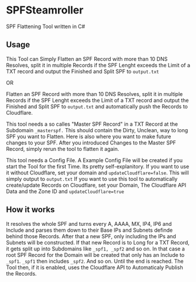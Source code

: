 
# SPFSteamroller

SPF Flattening Tool written in C#

## Usage
This Tool can Simply Flatten an SPF Record with more than 10 DNS Resolves, split it in multiple Records if the SPF Lenght exceeds the Limit of a TXT record and output the Finished and Split SPF to `output.txt`

OR

Flatten an SPF Record with more than 10 DNS Resolves, split it in multiple Records if the SPF Lenght exceeds the Limit of a TXT record and output the Finished and Split SPF to `output.txt` and automatically push the Records to Cloudflare.

This tool needs a so calles "Master SPF Record" in a TXT  Record at the Subdomain `_masterspf.`
This should contain the Dirty, Unclean, way to long SPF you want to Flatten. Here is also where you want to make future changes to your SPF.
After you introduced Changes to the Master SPF Record, simply rerun the tool to flatten it again.

This tool needs a Config File. A Example Config File will be created if you start the Tool for the first Time. Its pretty self-explanitory.
If you want to use it without Cloudflare, set your domain and `updateCloudflare=false`. This will simply output to `output.txt`
If you want to use this tool to automatically create/update Records on Cloudflare, set your Domain, The Cloudflare API Data and the Zone ID and `updateCloudflare=true`

## How it works
It resolves the whole SPF and turns every A, AAAA, MX, IP4, IP6 and Include and parses them down to their Base IPs and Subnets definde behind those Records.
After that a new SPF, only including the IPs and Subnets will be constructed.
If that new Record is to Long for a TXT Record, it gets split up into Subdomains like `_spf1, _spf2` and so on.
In that case a root SPF Record for the Domain will be created that only has an Include to `_spf1`.
`_spf1` then includes `_spf2`. And so on. Until the end is reached.
The Tool then, if it is enabled, uses the Cloudflare API to Automaticaly Publish the Records.
